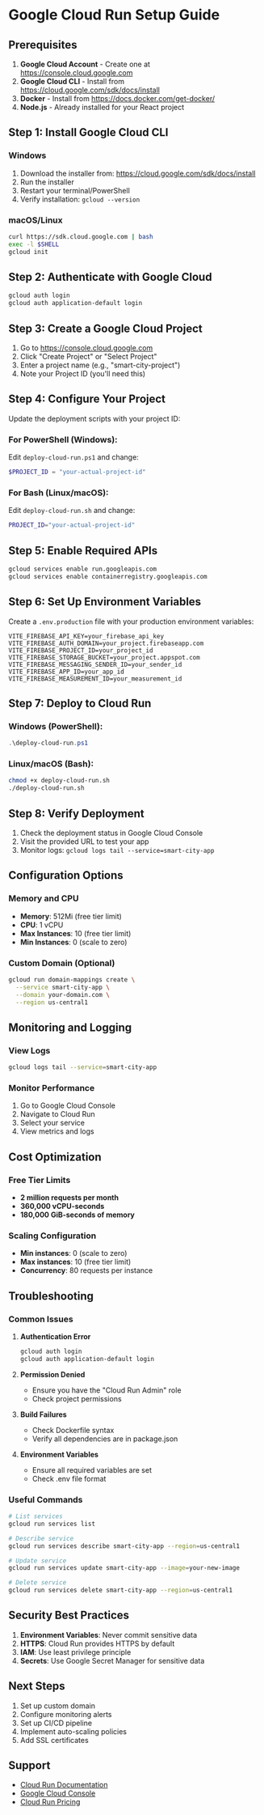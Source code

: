 # Google Cloud Run Setup Guide

## Prerequisites

1. **Google Cloud Account** - Create one at https://console.cloud.google.com
2. **Google Cloud CLI** - Install from https://cloud.google.com/sdk/docs/install
3. **Docker** - Install from https://docs.docker.com/get-docker/
4. **Node.js** - Already installed for your React project

## Step 1: Install Google Cloud CLI

### Windows
1. Download the installer from: https://cloud.google.com/sdk/docs/install
2. Run the installer
3. Restart your terminal/PowerShell
4. Verify installation: `gcloud --version`

### macOS/Linux
```bash
curl https://sdk.cloud.google.com | bash
exec -l $SHELL
gcloud init
```

## Step 2: Authenticate with Google Cloud

```bash
gcloud auth login
gcloud auth application-default login
```

## Step 3: Create a Google Cloud Project

1. Go to https://console.cloud.google.com
2. Click "Create Project" or "Select Project"
3. Enter a project name (e.g., "smart-city-project")
4. Note your Project ID (you'll need this)

## Step 4: Configure Your Project

Update the deployment scripts with your project ID:

### For PowerShell (Windows):
Edit `deploy-cloud-run.ps1` and change:
```powershell
$PROJECT_ID = "your-actual-project-id"
```

### For Bash (Linux/macOS):
Edit `deploy-cloud-run.sh` and change:
```bash
PROJECT_ID="your-actual-project-id"
```

## Step 5: Enable Required APIs

```bash
gcloud services enable run.googleapis.com
gcloud services enable containerregistry.googleapis.com
```

## Step 6: Set Up Environment Variables

Create a `.env.production` file with your production environment variables:

```env
VITE_FIREBASE_API_KEY=your_firebase_api_key
VITE_FIREBASE_AUTH_DOMAIN=your_project.firebaseapp.com
VITE_FIREBASE_PROJECT_ID=your_project_id
VITE_FIREBASE_STORAGE_BUCKET=your_project.appspot.com
VITE_FIREBASE_MESSAGING_SENDER_ID=your_sender_id
VITE_FIREBASE_APP_ID=your_app_id
VITE_FIREBASE_MEASUREMENT_ID=your_measurement_id
```

## Step 7: Deploy to Cloud Run

### Windows (PowerShell):
```powershell
.\deploy-cloud-run.ps1
```

### Linux/macOS (Bash):
```bash
chmod +x deploy-cloud-run.sh
./deploy-cloud-run.sh
```

## Step 8: Verify Deployment

1. Check the deployment status in Google Cloud Console
2. Visit the provided URL to test your app
3. Monitor logs: `gcloud logs tail --service=smart-city-app`

## Configuration Options

### Memory and CPU
- **Memory**: 512Mi (free tier limit)
- **CPU**: 1 vCPU
- **Max Instances**: 10 (free tier limit)
- **Min Instances**: 0 (scale to zero)

### Custom Domain (Optional)
```bash
gcloud run domain-mappings create \
  --service smart-city-app \
  --domain your-domain.com \
  --region us-central1
```

## Monitoring and Logging

### View Logs
```bash
gcloud logs tail --service=smart-city-app
```

### Monitor Performance
1. Go to Google Cloud Console
2. Navigate to Cloud Run
3. Select your service
4. View metrics and logs

## Cost Optimization

### Free Tier Limits
- **2 million requests per month**
- **360,000 vCPU-seconds**
- **180,000 GiB-seconds of memory**

### Scaling Configuration
- **Min instances**: 0 (scale to zero)
- **Max instances**: 10 (free tier limit)
- **Concurrency**: 80 requests per instance

## Troubleshooting

### Common Issues

1. **Authentication Error**
   ```bash
   gcloud auth login
   gcloud auth application-default login
   ```

2. **Permission Denied**
   - Ensure you have the "Cloud Run Admin" role
   - Check project permissions

3. **Build Failures**
   - Check Dockerfile syntax
   - Verify all dependencies are in package.json

4. **Environment Variables**
   - Ensure all required variables are set
   - Check .env file format

### Useful Commands

```bash
# List services
gcloud run services list

# Describe service
gcloud run services describe smart-city-app --region=us-central1

# Update service
gcloud run services update smart-city-app --image=your-new-image

# Delete service
gcloud run services delete smart-city-app --region=us-central1
```

## Security Best Practices

1. **Environment Variables**: Never commit sensitive data
2. **HTTPS**: Cloud Run provides HTTPS by default
3. **IAM**: Use least privilege principle
4. **Secrets**: Use Google Secret Manager for sensitive data

## Next Steps

1. Set up custom domain
2. Configure monitoring alerts
3. Set up CI/CD pipeline
4. Implement auto-scaling policies
5. Add SSL certificates

## Support

- [Cloud Run Documentation](https://cloud.google.com/run/docs)
- [Google Cloud Console](https://console.cloud.google.com)
- [Cloud Run Pricing](https://cloud.google.com/run/pricing) 